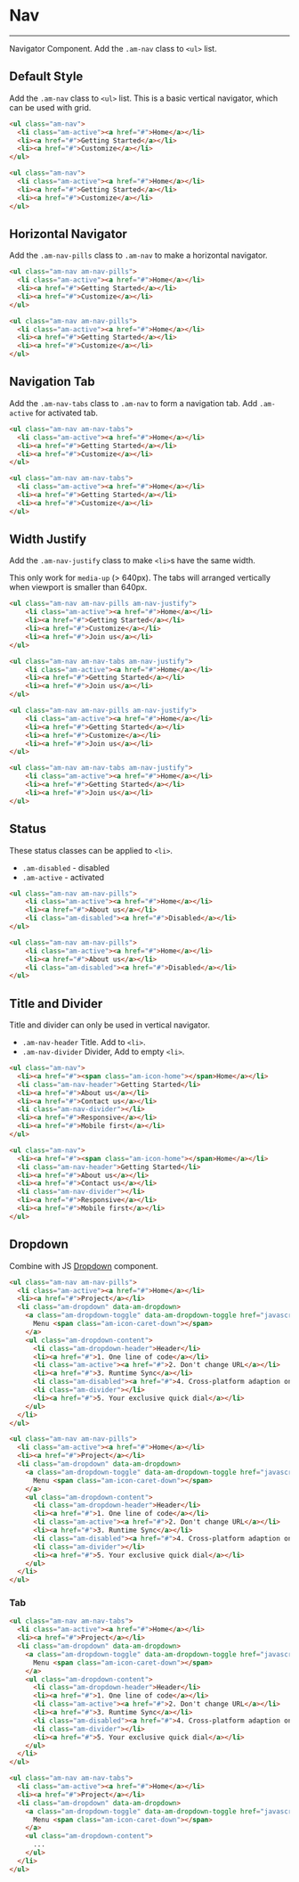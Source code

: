 # Nav
---

Navigator Component. Add the `.am-nav` class to `<ul>` list.

## Default Style

Add the `.am-nav` class to `<ul>` list.
This is a basic vertical navigator, which can be used with grid.

`````html
<ul class="am-nav">
  <li class="am-active"><a href="#">Home</a></li>
  <li><a href="#">Getting Started</a></li>
  <li><a href="#">Customize</a></li>
</ul>
`````
```html
<ul class="am-nav">
  <li class="am-active"><a href="#">Home</a></li>
  <li><a href="#">Getting Started</a></li>
  <li><a href="#">Customize</a></li>
</ul>
```

## Horizontal Navigator

Add the `.am-nav-pills` class to `.am-nav` to make a horizontal navigator.

`````html
<ul class="am-nav am-nav-pills">
  <li class="am-active"><a href="#">Home</a></li>
  <li><a href="#">Getting Started</a></li>
  <li><a href="#">Customize</a></li>
</ul>
`````
```html
<ul class="am-nav am-nav-pills">
  <li class="am-active"><a href="#">Home</a></li>
  <li><a href="#">Getting Started</a></li>
  <li><a href="#">Customize</a></li>
</ul>
```

## Navigation Tab

Add the `.am-nav-tabs` class to `.am-nav` to form a navigation tab. Add `.am-active` for activated tab.

`````html
<ul class="am-nav am-nav-tabs">
  <li class="am-active"><a href="#">Home</a></li>
  <li><a href="#">Getting Started</a></li>
  <li><a href="#">Customize</a></li>
</ul>
`````
```html
<ul class="am-nav am-nav-tabs">
  <li class="am-active"><a href="#">Home</a></li>
  <li><a href="#">Getting Started</a></li>
  <li><a href="#">Customize</a></li>
</ul>
```

## Width Justify

Add the `.am-nav-justify` class to make `<li>`s have the same width.

This only work for `media-up` (> 640px). The tabs will arranged vertically when viewport is smaller than 640px.

`````html
<ul class="am-nav am-nav-pills am-nav-justify">
    <li class="am-active"><a href="#">Home</a></li>
    <li><a href="#">Getting Started</a></li>
    <li><a href="#">Customize</a></li>
    <li><a href="#">Join us</a></li>
</ul>

<ul class="am-nav am-nav-tabs am-nav-justify">
    <li class="am-active"><a href="#">Home</a></li>
    <li><a href="#">Getting Started</a></li>
    <li><a href="#">Join us</a></li>
</ul>
`````

```html
<ul class="am-nav am-nav-pills am-nav-justify">
    <li class="am-active"><a href="#">Home</a></li>
    <li><a href="#">Getting Started</a></li>
    <li><a href="#">Customize</a></li>
    <li><a href="#">Join us</a></li>
</ul>

<ul class="am-nav am-nav-tabs am-nav-justify">
    <li class="am-active"><a href="#">Home</a></li>
    <li><a href="#">Getting Started</a></li>
    <li><a href="#">Join us</a></li>
</ul>
```

## Status

These status classes can be applied to `<li>`.

- `.am-disabled` - disabled
- `.am-active` - activated

`````html
<ul class="am-nav am-nav-pills">
    <li class="am-active"><a href="#">Home</a></li>
    <li><a href="#">About us</a></li>
    <li class="am-disabled"><a href="#">Disabled</a></li>
</ul>
`````

```html
<ul class="am-nav am-nav-pills">
    <li class="am-active"><a href="#">Home</a></li>
    <li><a href="#">About us</a></li>
    <li class="am-disabled"><a href="#">Disabled</a></li>
</ul>
```


## Title and Divider

Title and divider can only be used in vertical navigator.

- `.am-nav-header` Title. Add to `<li>`.
- `.am-nav-divider` Divider, Add to empty `<li>`.

`````html
<ul class="am-nav">
  <li><a href="#"><span class="am-icon-home"></span>Home</a></li>
  <li class="am-nav-header">Getting Started</li>
  <li><a href="#">About us</a></li>
  <li><a href="#">Contact us</a></li>
  <li class="am-nav-divider"></li>
  <li><a href="#">Responsive</a></li>
  <li><a href="#">Mobile first</a></li>
</ul>
`````

```html
<ul class="am-nav">
  <li><a href="#"><span class="am-icon-home"></span>Home</a></li>
  <li class="am-nav-header">Getting Started</li>
  <li><a href="#">About us</a></li>
  <li><a href="#">Contact us</a></li>
  <li class="am-nav-divider"></li>
  <li><a href="#">Responsive</a></li>
  <li><a href="#">Mobile first</a></li>
</ul>
```


## Dropdown

Combine with JS [Dropdown](/##) component.

`````html
<ul class="am-nav am-nav-pills">
  <li class="am-active"><a href="#">Home</a></li>
  <li><a href="#">Project</a></li>
  <li class="am-dropdown" data-am-dropdown>
    <a class="am-dropdown-toggle" data-am-dropdown-toggle href="javascript:;">
      Menu <span class="am-icon-caret-down"></span>
    </a>
    <ul class="am-dropdown-content">
      <li class="am-dropdown-header">Header</li>
      <li><a href="#">1. One line of code</a></li>
      <li class="am-active"><a href="#">2. Don't change URL</a></li>
      <li><a href="#">3. Runtime Sync</a></li>
      <li class="am-disabled"><a href="#">4. Cross-platform adaption on cloud</a></li>
      <li class="am-divider"></li>
      <li><a href="#">5. Your exclusive quick dial</a></li>
    </ul>
  </li>
</ul>
`````

```html
<ul class="am-nav am-nav-pills">
  <li class="am-active"><a href="#">Home</a></li>
  <li><a href="#">Project</a></li>
  <li class="am-dropdown" data-am-dropdown>
    <a class="am-dropdown-toggle" data-am-dropdown-toggle href="javascript:;">
      Menu <span class="am-icon-caret-down"></span>
    </a>
    <ul class="am-dropdown-content">
      <li class="am-dropdown-header">Header</li>
      <li><a href="#">1. One line of code</a></li>
      <li class="am-active"><a href="#">2. Don't change URL</a></li>
      <li><a href="#">3. Runtime Sync</a></li>
      <li class="am-disabled"><a href="#">4. Cross-platform adaption on cloud</a></li>
      <li class="am-divider"></li>
      <li><a href="#">5. Your exclusive quick dial</a></li>
    </ul>
  </li>
</ul>
```


### Tab


`````html
<ul class="am-nav am-nav-tabs">
  <li class="am-active"><a href="#">Home</a></li>
  <li><a href="#">Project</a></li>
  <li class="am-dropdown" data-am-dropdown>
    <a class="am-dropdown-toggle" data-am-dropdown-toggle href="javascript:;">
      Menu <span class="am-icon-caret-down"></span>
    </a>
    <ul class="am-dropdown-content">
      <li class="am-dropdown-header">Header</li>
      <li><a href="#">1. One line of code</a></li>
      <li class="am-active"><a href="#">2. Don't change URL</a></li>
      <li><a href="#">3. Runtime Sync</a></li>
      <li class="am-disabled"><a href="#">4. Cross-platform adaption on cloud</a></li>
      <li class="am-divider"></li>
      <li><a href="#">5. Your exclusive quick dial</a></li>
    </ul>
  </li>
</ul>
`````

```html
<ul class="am-nav am-nav-tabs">
  <li class="am-active"><a href="#">Home</a></li>
  <li><a href="#">Project</a></li>
  <li class="am-dropdown" data-am-dropdown>
    <a class="am-dropdown-toggle" data-am-dropdown-toggle href="javascript:;">
      Menu <span class="am-icon-caret-down"></span>
    </a>
    <ul class="am-dropdown-content">
      ...
    </ul>
  </li>
</ul>
```
